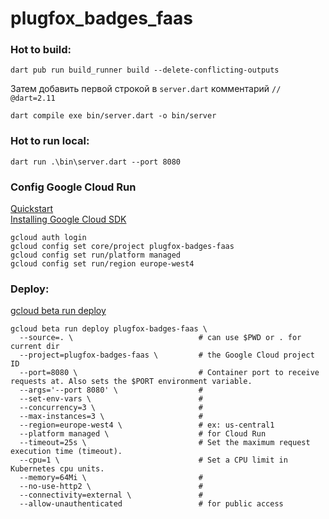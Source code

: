 # plugfox_badges_faas  
  
  
### Hot to build:  
  
```shell  
dart pub run build_runner build --delete-conflicting-outputs  
```  
  
Затем добавить первой строкой в `server.dart` комментарий `// @dart=2.11`  
  
```shell  
dart compile exe bin/server.dart -o bin/server  
```  
  
### Hot to run local:  
  
```shell  
dart run .\bin\server.dart --port 8080  
```  
  
### Config Google Cloud Run  
  
[Quickstart](https://github.com/GoogleCloudPlatform/functions-framework-dart/blob/main/docs/quickstarts/03-quickstart-cloudrun.md)  
[Installing Google Cloud SDK](https://cloud.google.com/sdk/docs/install)  
```shell  
gcloud auth login  
gcloud config set core/project plugfox-badges-faas  
gcloud config set run/platform managed  
gcloud config set run/region europe-west4  
```  
  
  
### Deploy:  
  
[gcloud beta run deploy](https://cloud.google.com/sdk/gcloud/reference/beta/run/deploy)  
```shell  
gcloud beta run deploy plugfox-badges-faas \  
  --source=. \                            # can use $PWD or . for current dir  
  --project=plugfox-badges-faas \         # the Google Cloud project ID  
  --port=8080 \                           # Container port to receive requests at. Also sets the $PORT environment variable.  
  --args='--port 8080' \                  #  
  --set-env-vars \                        #  
  --concurrency=3 \                       #  
  --max-instances=3 \                     #  
  --region=europe-west4 \                 # ex: us-central1  
  --platform managed \                    # for Cloud Run  
  --timeout=25s \                         # Set the maximum request execution time (timeout).  
  --cpu=1 \                               # Set a CPU limit in Kubernetes cpu units.  
  --memory=64Mi \                         #  
  --no-use-http2 \                        #  
  --connectivity=external \               #  
  --allow-unauthenticated                 # for public access  
```